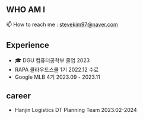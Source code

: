 ## WHO AM I


📫 How to reach me : stevekim97@naver.com <br>
## Experience
- 🎓 DGU 컴퓨터공학부 졸업 2023<br>
- RAPA 클라우드스쿨  1기 2022.12 수료 <br>
- Google MLB 4기 2023.09 - 2023.11<br>
  
## career </br>
- Hanjin Logistics DT Planning Team 2023.02-2024

<!---
ksh322/ksh322 is a ✨ special ✨ repository because its `README.md` (this file) appears on your GitHub profile.
You can click the Preview link to take a look at your changes.
--->
